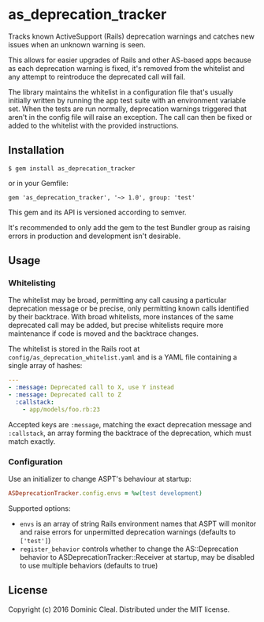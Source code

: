 # as_deprecation_tracker

Tracks known ActiveSupport (Rails) deprecation warnings and catches new issues
when an unknown warning is seen.

This allows for easier upgrades of Rails and other AS-based apps because as
each deprecation warning is fixed, it's removed from the whitelist and any
attempt to reintroduce the deprecated call will fail.

The library maintains the whitelist in a configuration file that's usually
initially written by running the app test suite with an environment variable
set. When the tests are run normally, deprecation warnings triggered that
aren't in the config file will raise an exception. The call can then be fixed
or added to the whitelist with the provided instructions.

## Installation

    $ gem install as_deprecation_tracker

or in your Gemfile:

    gem 'as_deprecation_tracker', '~> 1.0', group: 'test'

This gem and its API is versioned according to semver.

It's recommended to only add the gem to the test Bundler group as raising
errors in production and development isn't desirable.

## Usage

### Whitelisting

The whitelist may be broad, permitting any call causing a particular
deprecation message or be precise, only permitting known calls identified by
their backtrace. With broad whitelists, more instances of the same deprecated
call may be added, but precise whitelists require more maintenance if code is
moved and the backtrace changes.

The whitelist is stored in the Rails root at
`config/as_deprecation_whitelist.yaml` and is a YAML file containing a single
array of hashes:

```yaml
---
- :message: Deprecated call to X, use Y instead
- :message: Deprecated call to Z
  :callstack:
    - app/models/foo.rb:23
```

Accepted keys are `:message`, matching the exact deprecation message and
`:callstack`, an array forming the backtrace of the deprecation, which must
match exactly.

### Configuration

Use an initializer to change ASPT's behaviour at startup:

```ruby
ASDeprecationTracker.config.envs = %w(test development)
```

Supported options:

* `envs` is an array of string Rails environment names that ASPT will monitor
  and raise errors for unpermitted deprecation warnings (defaults to
  `['test']`)
* `register_behavior` controls whether to change the AS::Deprecation behavior
  to ASDeprecationTracker::Receiver at startup, may be disabled to use multiple
  behaviors (defaults to true)

## License

Copyright (c) 2016 Dominic Cleal.  Distributed under the MIT license.
